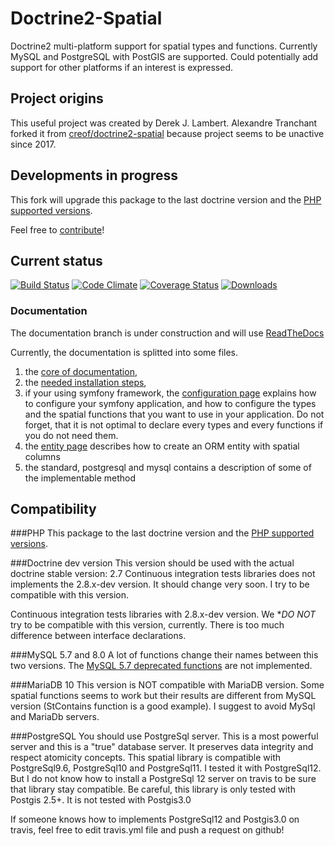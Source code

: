 # Doctrine2-Spatial
Doctrine2 multi-platform support for spatial types and functions. 
Currently MySQL and PostgreSQL with PostGIS are supported. 
Could potentially add support for other platforms if an interest is expressed.

## Project origins
This useful project was created by Derek J. Lambert. 
Alexandre Tranchant forked it from [creof/doctrine2-spatial](https://github.com/creof/doctrine2-spatial) 
because project seems to be unactive since 2017.

## Developments in progress
This fork will upgrade this package to the last doctrine version and the [PHP supported versions](https://www.php.net/supported-versions.php).

Feel free to [contribute](./CONTRIBUTING.md)!

## Current status
[![Build Status](https://travis-ci.org/Alexandre-T/doctrine2-spatial.svg?branch=master)](https://travis-ci.org/Alexandre-T/doctrine2-spatial)
[![Code Climate](https://codeclimate.com/github/Alexandre-T/doctrine2-spatial/badges/gpa.svg)](https://codeclimate.com/github/Alexandre-T/doctrine2-spatial)
[![Coverage Status](https://coveralls.io/repos/Alexandre-T/doctrine2-spatial/badge.svg?branch=master&service=github)](https://coveralls.io/github/Alexandre-T/doctrine2-spatial?branch=master)
[![Downloads](https://img.shields.io/packagist/dm/Alexandre-T/doctrine2-spatial.svg)](https://packagist.org/packages/Alexandre-T/doctrine2-spatial)

### Documentation
The documentation branch is under construction and will use [ReadTheDocs](https://www.readthedocs.io/)

Currently, the documentation is splitted into some files.
1. the [core of documentation](./doc/index.md), 
2. the [needed installation steps](./doc/install.md),
3. if your using symfony framework, the [configuration page](./doc/configuration.md) explains how to configure your 
symfony application, and how to configure the types and the spatial functions that you want to use in your application.
Do not forget, that it is not optimal to declare every types and every functions if you do not need them. 
4. the [entity page](./doc/entity.md) describes how to create an ORM entity with spatial columns
5. the standard, postgresql and mysql contains a description of some of the implementable method 

Compatibility
-------------
###PHP
This package to the last doctrine version and the [PHP supported versions](https://www.php.net/supported-versions.php).

###Doctrine dev version
This version should be used with the actual doctrine stable version: 2.7
Continuous integration tests libraries does not implements the 2.8.x-dev version. It should change very soon. 
I try to be compatible with this version.

Continuous integration tests libraries with 2.8.x-dev version. We **DO NOT* try to be compatible with this version, 
currently. There is too much difference between interface declarations.

###MySQL 5.7 and 8.0
A lot of functions change their names between this two versions. The [MySQL 5.7 deprecated functions](https://stackoverflow.com/questions/60377271/why-some-spatial-functions-does-not-exists-on-my-mysql-server)
are not implemented.

###MariaDB 10
This version is NOT compatible with MariaDB version. Some spatial functions seems to work but their results are 
different from MySQL version (StContains function is a good example). I suggest to avoid MySql and MariaDb servers.

###PostgreSQL
You should use PostgreSql server. This is a most powerful server and this is a "true" database server. It preserves data 
integrity and respect atomicity concepts. This spatial library is compatible with PostgreSql9.6, PostgreSql10 and 
PostgreSql11. I tested it with PostgreSql12. But I do not know how to install a PostgreSql 12 server on travis to be 
sure that library stay compatible. Be careful, this library is only tested with Postgis 2.5+. It is not tested with 
Postgis3.0

If someone knows how to implements PostgreSql12 and Postgis3.0 on travis, feel free to edit travis.yml file and push a 
request on github!
  


 
 